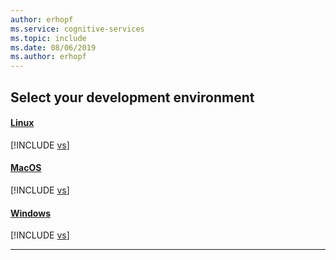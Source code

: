 ```yaml
---
author: erhopf
ms.service: cognitive-services
ms.topic: include
ms.date: 08/06/2019
ms.author: erhopf
---
```


## Select your development environment

#### [Linux](#tab/linux)
[!INCLUDE [vs](./linux.md)]
#### [MacOS](#tab/MacOS)
[!INCLUDE [vs](./macos.md)]
#### [Windows](#tab/Windows)
[!INCLUDE [vs](./windows.md)]
* * *